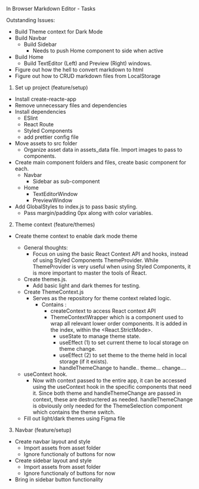 In Browser Markdown Editor - Tasks

Outstanding Issues:

- Build Theme context for Dark Mode
- Build Navbar
  - Build Sidebar
    - Needs to push Home component to side when active
- Build Home
  - Build TextEditor (Left) and Preview (Right) windows.
- Figure out how the hell to convert markdown to html
- Figure out how to CRUD markdown files from LocalStorage

1. Set up project (feature/setup)

- Install create-reacte-app
- Remove unnecessary files and dependencies
- Install dependencies
  - ESlint
  - React Route
  - Styled Components
  - add prettier config file
- Move assets to src folder
  - Organize asset data in assets_data file. Import images to pass to components.
- Create main component folders and files, create basic component for each.
  - Navbar
    - Sidebar as sub-component
  - Home
    - TextEditorWindow
    - PreviewWindow
- Add GlobalStyles to index.js to pass basic styling.
  - Pass margin/padding 0px along with color variables.

2. Theme context (feature/themes)

- Create theme context to enable dark mode theme

  - General thoughts:
    - Focus on using the basic React Context API and hooks, instead of using Styled Components ThemeProvider. While ThemeProvider is very useful when using Styled Components, it is more important to master the tools of React.
  - Create themes.js.
    - Add basic light and dark themes for testing.
  - Create ThemeContext.js
    - Serves as the repository for theme context related logic.
      - Contains :
        - createContext to access React context API
        - ThemeContextWrapper which is a component used to wrap all relevant lower order components. It is added in the index, within the <React.StrictMode>.
          - useState to manage theme state.
          - useEffect (1) to set current theme to local storage on theme change.
          - useEffect (2) to set theme to the theme held in local storage (if it exists).
          - handleThemeChange to handle.. theme... change....
  - useContext hook.
    - Now with context passed to the entire app, it can be accessed using the useContext hook in the specific components that need it. Since both theme and handleThemeChange are passed in context, these are destructered as needed. handleThemeChange is obviously only needed for the ThemeSelection component which contains the theme switch.
  - Fill out light/dark themes using Figma file

3. Navbar (feature/setup)

- Create navbar layout and style
  - Import assets from asset folder
  - Ignore functionaly of buttons for now
- Create sidebar layout and style
  - Import assets from asset folder
  - Ignore functionaly of buttons for now
- Bring in sidebar button functionality
